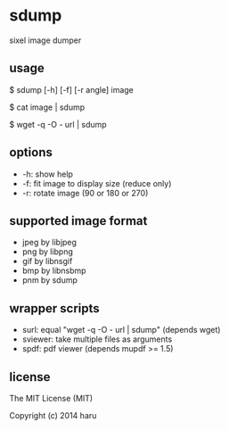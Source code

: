 # sdump

sixel image dumper

## usage

 $ sdump [-h] [-f] [-r angle] image

 $ cat image | sdump

 $ wget -q -O - url | sdump

## options

-	-h: show help
-	-f: fit image to display size (reduce only)
-	-r: rotate image (90 or 180 or 270)

## supported image format

-	jpeg by libjpeg
-	png by libpng
-	gif by libnsgif
-	bmp by libnsbmp
-	pnm by sdump

## wrapper scripts

-	surl: equal "wget -q -O - url | sdump" (depends wget)
-	sviewer: take multiple files as arguments 
-	spdf: pdf viewer (depends mupdf >= 1.5)

## license

The MIT License (MIT)

Copyright (c) 2014 haru <uobikiemukot at gmail dot com>
